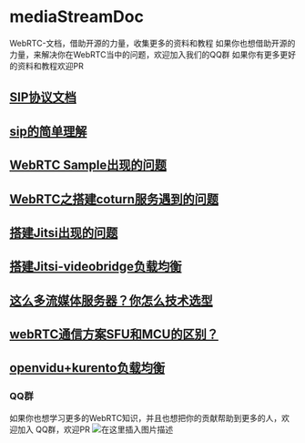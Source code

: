 # mediaStreamDoc
WebRTC-文档，借助开源的力量，收集更多的资料和教程
如果你也想借助开源的力量，来解决你在WebRTC当中的问题，欢迎加入我们的QQ群
如果你有更多更好的资料和教程欢迎PR

## [SIP协议文档](./3CX/VoIP_Protocols.md)

## [sip的简单理解](https://blog.csdn.net/qq_28880087/article/details/106579698)


## [WebRTC Sample出现的问题](https://blog.csdn.net/qq_28880087/article/details/107022803)

## [WebRTC之搭建coturn服务遇到的问题](https://blog.csdn.net/qq_28880087/article/details/106960293)

## [搭建Jitsi出现的问题](https://blog.csdn.net/qq_28880087/article/details/106952246)

## [搭建Jitsi-videobridge负载均衡](https://segmentfault.com/a/1190000023081361)

## [这么多流媒体服务器？你怎么技术选型](https://blog.csdn.net/qq_28880087/article/details/106604113)

## [webRTC通信方案SFU和MCU的区别？](https://blog.csdn.net/qq_28880087/article/details/106601309)

## [openvidu+kurento负载均衡](http://note.moosrtc.com/articles/2020/07/29/1596024754682.html)

### QQ群
如果你也想学习更多的WebRTC知识，并且也想把你的贡献帮助到更多的人，欢迎加入
QQ群，欢迎PR
![在这里插入图片描述](https://img-blog.csdnimg.cn/20200629161633801.png?x-oss-process=image/watermark,type_ZmFuZ3poZW5naGVpdGk,shadow_10,text_aHR0cHM6Ly9ibG9nLmNzZG4ubmV0L3FxXzI4ODgwMDg3,size_16,color_FFFFFF,t_70)
